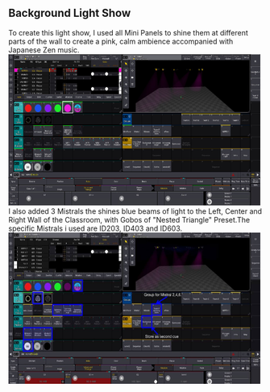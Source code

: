 ## Background Light Show 
To create this light show, I used all Mini Panels to shine them at different parts of the wall to create a pink, calm ambience accompanied with Japanese Zen music.<br>
<img src="Capture Images for Lighting/pinkambientbackground.png" alt="Pink Ambient Background" width="500" height="300"/>
<br>
I also added 3 Mistrals the shines blue beams of light to the Left, Center and Right Wall of the Classroom, with Gobos of "Nested Triangle" Preset.The specific Mistrals i used are ID203, ID403 and ID603.  <br>
<img src="Capture Images for Lighting/spinningstarsGOBO.png" alt="Spinning Star Gobos" width="500" height="300"/>
<br>
